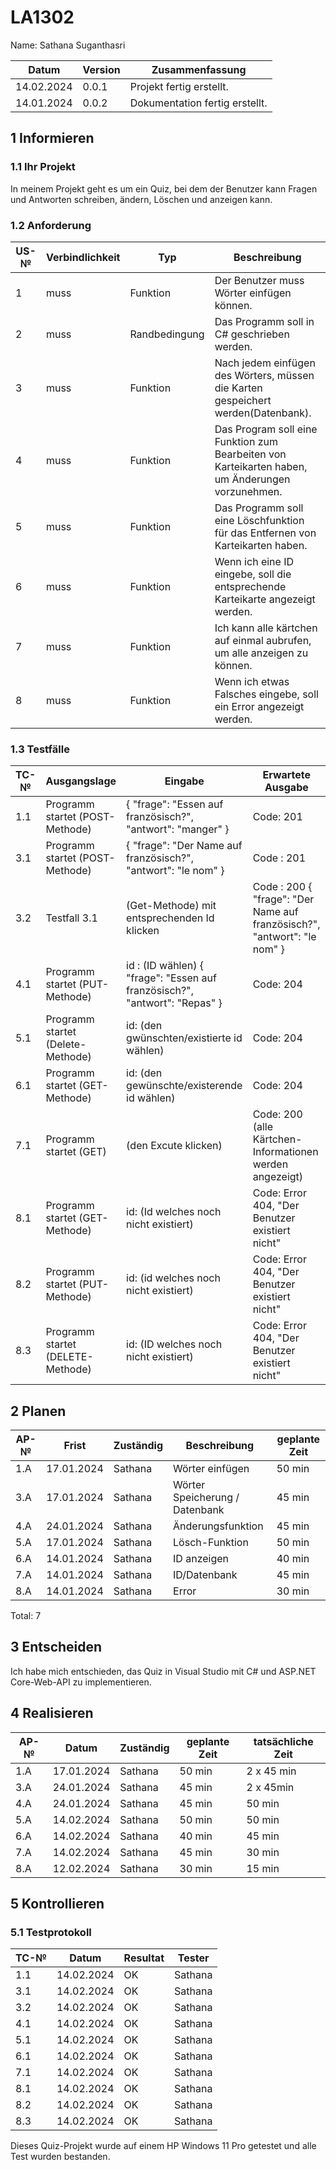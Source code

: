 # LA1302

Name: Sathana Suganthasri

| Datum | Version | Zusammenfassung                                              |
| ----- | ------- | ------------------------------------------------------------ |
| 14.02.2024 | 0.0.1     | Projekt fertig erstellt.|
| 14.01.2024 | 0.0.2     | Dokumentation fertig erstellt.|


## 1 Informieren

### 1.1 Ihr Projekt

In meinem Projekt geht es um ein Quiz, bei dem der Benutzer kann Fragen und Antworten schreiben, ändern, Löschen und anzeigen kann. 

### 1.2 Anforderung

| US-№ | Verbindlichkeit | Typ  | Beschreibung                       |
| ---- | --------------- | ---- | ---------------------------------- |
| 1 | muss | Funktion | Der Benutzer muss Wörter einfügen können. |
| 2 | muss | Randbedingung | Das Programm soll in C# geschrieben werden.|
| 3 | muss | Funktion | Nach jedem einfügen des Wörters, müssen die Karten gespeichert werden(Datenbank). |
| 4 | muss | Funktion | Das Program soll eine Funktion zum Bearbeiten von Karteikarten haben, um Änderungen vorzunehmen. |
| 5 | muss | Funktion | Das Programm soll eine Löschfunktion für das Entfernen von Karteikarten haben. |
| 6 | muss | Funktion | Wenn ich eine ID eingebe, soll die entsprechende Karteikarte angezeigt werden. |
| 7 | muss | Funktion | Ich kann alle kärtchen auf einmal aubrufen, um alle anzeigen zu können. | 
| 8 | muss | Funktion | Wenn ich etwas Falsches eingebe, soll ein Error angezeigt werden. |


### 1.3 Testfälle

| TC-№ | Ausgangslage | Eingabe | Erwartete Ausgabe |
| ---- | ------------ | ------- | ----------------- |
| 1.1 | Programm startet (POST-Methode)| { "frage": "Essen auf französisch?", "antwort": "manger" } | Code: 201 | 
| 3.1 | Programm startet (POST-Methode)| { "frage": "Der Name auf französisch?", "antwort": "le nom" } | Code : 201 | 
| 3.2 | Testfall 3.1 | (Get-Methode) mit entsprechenden Id klicken | Code : 200 { "frage": "Der Name auf französisch?", "antwort": "le nom" }|
| 4.1 | Programm startet (PUT-Methode)| id : (ID wählen) { "frage": "Essen auf französisch?", "antwort": "Repas" } | Code: 204 | 
| 5.1 | Programm startet (Delete-Methode)| id: (den gwünschten/existierte id wählen) | Code: 204 | 
| 6.1 | Programm startet (GET-Methode)| id: (den gewünschte/existerende id wählen) | Code: 204 | 
| 7.1 | Programm startet (GET)| (den Excute klicken) | Code: 200  (alle Kärtchen-Informationen werden angezeigt) | 
| 8.1 | Programm startet (GET-Methode)| id: (Id welches noch nicht existiert) | Code: Error 404, "Der Benutzer existiert nicht" | 
| 8.2 | Programm startet (PUT-Methode)| id: (id welches noch nicht existiert) | Code: Error 404, "Der Benutzer existiert nicht" |
| 8.3 | Programm startet (DELETE-Methode)| id: (ID welches noch nicht existiert) | Code: Error 404, "Der Benutzer existiert nicht" | 


## 2 Planen

| AP-№ | Frist | Zuständig | Beschreibung | geplante Zeit |
| ---- | ----- | --------- | ------------ | ------------- |
| 1.A | 17.01.2024 | Sathana | Wörter einfügen | 50 min |
| 3.A | 17.01.2024 | Sathana | Wörter Speicherung / Datenbank | 45 min |
| 4.A | 24.01.2024 | Sathana | Änderungsfunktion | 45 min |
| 5.A | 17.01.2024 | Sathana | Lösch-Funktion | 50 min |
| 6.A | 14.01.2024 | Sathana | ID anzeigen | 40 min |
| 7.A | 14.01.2024 | Sathana | ID/Datenbank | 45 min |
| 8.A | 14.01.2024 | Sathana | Error | 30 min|
      
Total: 7


## 3 Entscheiden

Ich habe mich entschieden, das Quiz in Visual Studio mit C# und ASP.NET Core-Web-API zu implementieren. 


## 4 Realisieren

| AP-№ | Datum | Zuständig | geplante Zeit | tatsächliche Zeit |
| ---- | ----- | --------- | ------------- | ----------------- |
| 1.A  | 17.01.2024 | Sathana | 50 min | 2 x 45 min |
| 3.A  | 24.01.2024 | Sathana | 45 min | 2 x 45min |
| 4.A  | 24.01.2024 | Sathana | 45 min | 50 min |
| 5.A  | 14.02.2024 | Sathana | 50 min | 50 min |
| 6.A  | 14.02.2024 | Sathana | 40 min | 45 min |
| 7.A  | 14.02.2024 | Sathana | 45 min | 30 min |
| 8.A  | 12.02.2024 | Sathana | 30 min | 15 min |


## 5 Kontrollieren

### 5.1 Testprotokoll

| TC-№ | Datum | Resultat | Tester |
| ---- | ----- | -------- | ------ |
| 1.1  | 14.02.2024 | OK | Sathana |
| 3.1  | 14.02.2024 | OK | Sathana |
| 3.2  | 14.02.2024 | OK | Sathana |
| 4.1  | 14.02.2024 | OK | Sathana |
| 5.1  | 14.02.2024 | OK | Sathana |
| 6.1  | 14.02.2024 | OK | Sathana |
| 7.1  | 14.02.2024 | OK | Sathana |
| 8.1  | 14.02.2024 | OK | Sathana |
| 8.2  | 14.02.2024 | OK | Sathana |
| 8.3  | 14.02.2024 | OK | Sathana |


Dieses Quiz-Projekt wurde auf einem HP Windows 11 Pro getestet und alle Test wurden bestanden.
